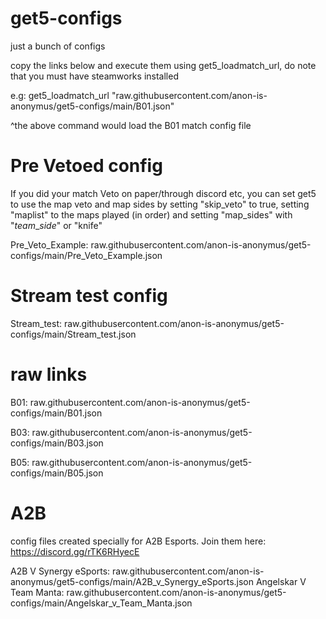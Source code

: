 # get5-configs
just a bunch of configs  

copy the links below and execute them using get5_loadmatch_url, do note that you must have steamworks installed  

e.g: get5_loadmatch_url "raw.githubusercontent.com/anon-is-anonymus/get5-configs/main/B01.json"  

^the above command would load the B01 match config file

# Pre Vetoed config
If you did your match Veto on paper/through discord etc, you can set get5 to use the map veto and map sides by setting "skip_veto" to true, setting "maplist" to the maps played (in order) and setting "map_sides" with "<i>team</i>_<i>side</i>" or "knife"

Pre_Veto_Example: raw.githubusercontent.com/anon-is-anonymus/get5-configs/main/Pre_Veto_Example.json

# Stream test config

Stream_test: raw.githubusercontent.com/anon-is-anonymus/get5-configs/main/Stream_test.json

# raw links

B01: raw.githubusercontent.com/anon-is-anonymus/get5-configs/main/B01.json 

B03: raw.githubusercontent.com/anon-is-anonymus/get5-configs/main/B03.json  

B05: raw.githubusercontent.com/anon-is-anonymus/get5-configs/main/B05.json  

# A2B
config files created specially for A2B Esports. Join them here: https://discord.gg/rTK6RHyecE  

A2B V Synergy eSports: raw.githubusercontent.com/anon-is-anonymus/get5-configs/main/A2B_v_Synergy_eSports.json
Angelskar V Team Manta: raw.githubusercontent.com/anon-is-anonymus/get5-configs/main/Angelskar_v_Team_Manta.json
